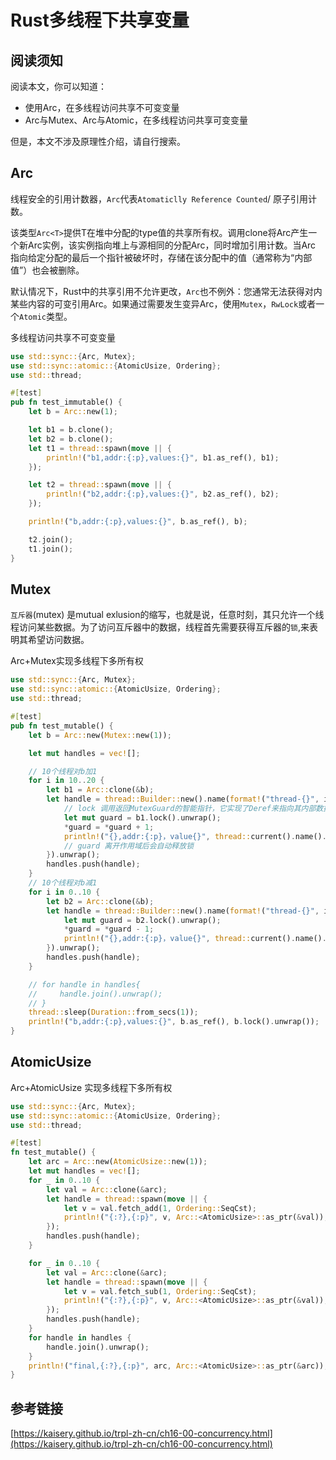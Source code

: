 # Rust多线程下共享变量

## 阅读须知

阅读本文，你可以知道：

- 使用Arc，在多线程访问共享不可变变量
- Arc与Mutex、Arc与Atomic，在多线程访问共享可变变量

但是，本文不涉及原理性介绍，请自行搜索。

## Arc

线程安全的引用计数器，`Arc`代表`Atomaticlly Reference Counted`/ 原子引用计数。

该类型`Arc<T>`提供T在堆中分配的type值的共享所有权。调用clone将Arc产生一个新Arc实例，该实例指向堆上与源相同的分配Arc，同时增加引用计数。当Arc 指向给定分配的最后一个指针被破坏时，存储在该分配中的值（通常称为“内部值”）也会被删除。

默认情况下，Rust中的共享引用不允许更改，`Arc`也不例外：您通常无法获得对内某些内容的可变引用Arc。如果通过需要发生变异Arc，使用`Mutex`，`RwLock`或者一个`Atomic`类型。

多线程访问共享不可变变量

```Rust
use std::sync::{Arc, Mutex};
use std::sync::atomic::{AtomicUsize, Ordering};
use std::thread;

#[test]
pub fn test_immutable() {
    let b = Arc::new(1);

    let b1 = b.clone();
    let b2 = b.clone();
    let t1 = thread::spawn(move || {
        println!("b1,addr:{:p},values:{}", b1.as_ref(), b1);
    });

    let t2 = thread::spawn(move || {
        println!("b2,addr:{:p},values:{}", b2.as_ref(), b2);
    });

    println!("b,addr:{:p},values:{}", b.as_ref(), b);

    t2.join();
    t1.join();
}

```

## Mutex

`互斥器`(mutex) 是mutual exlusion的缩写，也就是说，任意时刻，其只允许一个线程访问某些数据。为了访问互斥器中的数据，线程首先需要获得互斥器的`锁`,来表明其希望访问数据。

Arc+Mutex实现多线程下多所有权

```Rust
use std::sync::{Arc, Mutex};
use std::sync::atomic::{AtomicUsize, Ordering};
use std::thread;

#[test]
pub fn test_mutable() {
    let b = Arc::new(Mutex::new(1));

    let mut handles = vec![];

    // 10个线程对b加1
    for i in 10..20 {
        let b1 = Arc::clone(&b);
        let handle = thread::Builder::new().name(format!("thread-{}", i)).spawn(move || {
            // lock 调用返回MutexGuard的智能指针，它实现了Deref来指向其内部数据，其也提供了一个Drop实现，当它离开作用域时自动释放锁
            let mut guard = b1.lock().unwrap();
            *guard = *guard + 1;
            println!("{},addr:{:p}，value{}", thread::current().name().unwrap(),b1.as_ref() ,*guard);
            // guard 离开作用域后会自动释放锁
        }).unwrap();
        handles.push(handle);
    }
    // 10个线程对b减1
    for i in 0..10 {
        let b2 = Arc::clone(&b);
        let handle = thread::Builder::new().name(format!("thread-{}", i)).spawn(move || {
            let mut guard = b2.lock().unwrap();
            *guard = *guard - 1;
            println!("{},addr:{:p}，value{}", thread::current().name().unwrap(),b2.as_ref() ,*guard);
        }).unwrap();
        handles.push(handle);
    }

    // for handle in handles{
    //     handle.join().unwrap();
    // }
    thread::sleep(Duration::from_secs(1));
    println!("b,addr:{:p},values:{}", b.as_ref(), b.lock().unwrap());
}
```

## AtomicUsize

Arc+AtomicUsize 实现多线程下多所有权

```Rust
use std::sync::{Arc, Mutex};
use std::sync::atomic::{AtomicUsize, Ordering};
use std::thread;

#[test]
fn test_mutable() {
    let arc = Arc::new(AtomicUsize::new(1));
    let mut handles = vec![];
    for _ in 0..10 {
        let val = Arc::clone(&arc);
        let handle = thread::spawn(move || {
            let v = val.fetch_add(1, Ordering::SeqCst);
            println!("{:?},{:p}", v, Arc::<AtomicUsize>::as_ptr(&val));
        });
        handles.push(handle);
    }

    for _ in 0..10 {
        let val = Arc::clone(&arc);
        let handle = thread::spawn(move || {
            let v = val.fetch_sub(1, Ordering::SeqCst);
            println!("{:?},{:p}", v, Arc::<AtomicUsize>::as_ptr(&val));
        });
        handles.push(handle);
    }
    for handle in handles {
        handle.join().unwrap();
    }
    println!("final,{:?},{:p}", arc, Arc::<AtomicUsize>::as_ptr(&arc));
}

```

## 参考链接

[https://kaisery.github.io/trpl-zh-cn/ch16-00-concurrency.html](https://kaisery.github.io/trpl-zh-cn/ch16-00-concurrency.html)